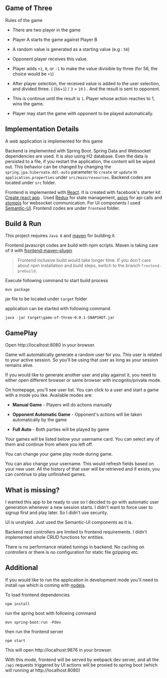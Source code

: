 ## Game of Three

Rules of the game

* There are two player in the game

* Player A starts the game against Player B

* A random value is generated as a starting value (e.g : `56`)

* Opponent player receives this value. 

* Player adds `+1`, `0`, or `-1` to make the value divisible by three (for 56, the choice would be `+1`)

* After player selection, the received value is added to the user selection, and divided three. ( (`56`+`1`) / `3` = `19` ) . And the result is sent to opponent.

* This is continue until the result is `1`. Player whose action reaches to 1, wins the game.

* Player may start the game with opponent to be played automatically.

## Implementation Details

A web application is implemented for this game

Backend is implemented with Spring Boot. Spring Data and Websocket dependencies are used. It is also using H2 database. Even the data is persisted to a file, if you restart the application, the content will be wiped out. This behavior can be changed by changing the `spring.jpa.hibernate.ddl-auto` parameter to `create` or `update` in `application.properties` under `src/main/resources`.
 Backend codes are located under `src` folder.

Frontend is implemented with [React](https://facebook.github.io/react/). It is created with facebook's starter kit [Create react app](https://github.com/facebookincubator/create-react-app) . Used [Redux](https://github.com/reactjs/redux) for state management, [axios](https://github.com/mzabriskie/axios) for api calls and [stompjs](https://github.com/jmesnil/stomp-websocket) for websocket communication. For UI components I used [Semantic-UI](https://react.semantic-ui.com). Frontend codes are under `frontend` folder.

## Build & Run

This project requires `Java 8` and [maven](http://maven.apache.org/) for building it.

Frontend javascript codes are build with npm scripts. Maven is taking care of it with [frontend-maven-plugin](https://github.com/eirslett/frontend-maven-plugin)

>Frontend inclusive build would take longer time. If you don't care about npm installation and build steps, switch to the branch `frontend-prebuild`.

Execute following command to start build process
```
mvn package
```

jar file to be located under `target` folder

application can be started with following command
```
java -jar target\game-of-three-0.0.1-SNAPSHOT.jar
```

## GamePlay

Open http://localhost:8080 in your browser.

Game will automatically generate a random user for you.
This user is related to your active session. So you'll be using that user as long as your session remains alive.

If you would like to generate another user and play against it, you need to either open different browser or same browser with incognito/private mode.

On homepage, you'll see user list. You can click to a user and start a game with a mode you like. Available modes are:

* **Manual Game** - Players will do actions manually

* **Opponent Automatic Game** - Opponent's actions will be taken automatically by the game

* **Full Auto** - Both parties will be played by game


Your games will be listed below your username card. You can select any of them and continue from where you left off.

You can change your game play mode during game.

You can also change your username. This would refresh fields based on your new user.
All the history of that user will be retrieved and if exists, you can continue to play unfinished games.

## What is missing?

I wanted this app to be ready to use so I decided to go with automatic user generation whenever a new session starts. I didn't want to force user to signup first and play later. So I didn't use security.

UI is unstyled. Just used the Semantic-UI components as it is.

Backend rest controllers are limited to frontend requirements. I didn't implemented whole CRUD functions for entities.

There is no performance related tunings in backend. No caching on controllers or there is no configuration for static file gzipping etc.

## Additional
If you would like to run the application in development mode you'll need to install `npm` which is coming with [nodejs](https://nodejs.org/en/).

To load frontend dependencies
```
npm install
```

run the spring boot with following command
```
mvn spring-boot:run -Pdev
```

then run the frontend server
```
npm start
```

This will open http://localhost:9876 in your browser.

With this mode, frontend will be served by webpack dev server, and all the `/api` requests triggered by UI actions will be proxied to spring boot (which will running at http://localhost:8080)